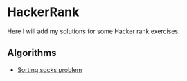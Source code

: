 # HackerRank
Here I will add my solutions for some Hacker rank exercises.

## Algorithms
- [Sorting socks problem](./algorithms/sorting-socks)
